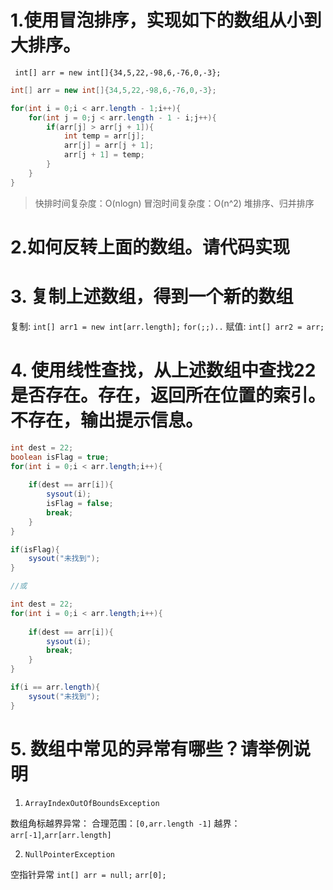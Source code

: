 # 1.使用冒泡排序，实现如下的数组从小到大排序。
` int[] arr = new int[]{34,5,22,-98,6,-76,0,-3};`
```java
int[] arr = new int[]{34,5,22,-98,6,-76,0,-3};

for(int i = 0;i < arr.length - 1;i++){
	for(int j = 0;j < arr.length - 1 - i;j++){
		if(arr[j] > arr[j + 1]){
			int temp = arr[j];
			arr[j] = arr[j + 1];
			arr[j + 1] = temp;
		}
	}
}
```
> 快排时间复杂度：O(nlogn)
> 冒泡时间复杂度：O(n^2)
> 堆排序、归并排序

# 2.如何反转上面的数组。请代码实现


# 3. 复制上述数组，得到一个新的数组
复制:
`int[] arr1 = new int[arr.length];`
`for(;;)..`
赋值:
`int[] arr2 = arr;`
# 4. 使用线性查找，从上述数组中查找22是否存在。存在，返回所在位置的索引。不存在，输出提示信息。
```java
int dest = 22;
boolean isFlag = true;
for(int i = 0;i < arr.length;i++){
	
    if(dest == arr[i]){
		sysout(i);
		isFlag = false;
		break;
	}
}

if(isFlag){
	sysout("未找到");
}

//或

int dest = 22;
for(int i = 0;i < arr.length;i++){
	
	if(dest == arr[i]){
		sysout(i);
		break;
	}
}

if(i == arr.length){
	sysout("未找到");
}
```
# 5. 数组中常见的异常有哪些？请举例说明

1. `ArrayIndexOutOfBoundsException`

数组角标越界异常：
合理范围：`[0,arr.length -1]`
越界：`arr[-1]`,`arr[arr.length]`


2. ​`NullPointerException`

空指针异常
`int[] arr = null;`
`arr[0];`
